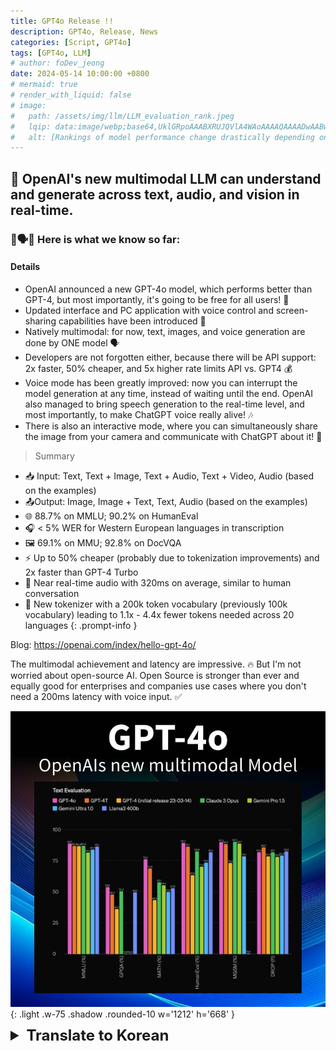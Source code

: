 ```yaml
---
title: GPT4o Release !!
description: GPT4o, Release, News
categories: [Script, GPT4o]
tags: [GPT4o, LLM]
# author: foDev_jeong
date: 2024-05-14 10:00:00 +0800
# mermaid: true
# render_with_liquid: false
# image:
#   path: /assets/img/llm/LLM_evaluation_rank.jpeg
#   lqip: data:image/webp;base64,UklGRpoAAABXRUJQVlA4WAoAAAAQAAAADwAABwAAQUxQSDIAAAARL0AmbZurmr57yyIiqE8oiG0bejIYEQTgqiDA9vqnsUSI6H+oAERp2HZ65qP/VIAWAFZQOCBCAAAA8AEAnQEqEAAIAAVAfCWkAALp8sF8rgRgAP7o9FDvMCkMde9PK7euH5M1m6VWoDXf2FkP3BqV0ZYbO6NA/VFIAAAA
#   alt: [Rankings of model performance change drastically depending on which LLM is used as the judge on KILT-NQ]
---
```


## 🤯 OpenAI's new multimodal LLM can understand and generate across text, audio, and vision in real-time.

### 💬🗣️👀 Here is what we know so far:

#### Details

- OpenAI announced a new GPT-4o model, which performs better than GPT-4, but most importantly, it's going to be free for all users! 🚀
⠀
- Updated interface and PC application with voice control and screen-sharing capabilities have been introduced 🎤
⠀
- Natively multimodal: for now, text, images, and voice generation are done by ONE model 🗣️
⠀
- Developers are not forgotten either, because there will be API support: 2x faster, 50% cheaper, and 5x higher rate limits API vs. GPT4 💰
⠀
- Voice mode has been greatly improved: now you can interrupt the model generation at any time, instead of waiting until the end. OpenAI also managed to bring speech generation to the real-time level, and most importantly, to make ChatGPT voice really alive! 🎶
⠀
- There is also an interactive mode, where you can simultaneously share the image from your camera and communicate with ChatGPT about it! 💬


> Summary
- 📥 Input: Text, Text + Image, Text + Audio, Text + Video, Audio (based on the examples)
- 📤Output: Image, Image + Text, Text, Audio (based on the examples)
- 🌐 88.7% on MMLU; 90.2% on HumanEval
- 🎧 < 5% WER for Western European languages in transcription
- 🖼️ 69.1% on MMU; 92.8% on DocVQA
- ⚡ Up to 50% cheaper (probably due to tokenization improvements) and 2x faster than GPT-4 Turbo
- 🎤 Near real-time audio with 320ms on average, similar to human conversation
- 🔡 New tokenizer with a 200k token vocabulary (previously 100k vocabulary) leading to 1.1x - 4.4x fewer tokens needed across 20 languages
{: .prompt-info }

Blog: <https://openai.com/index/hello-gpt-4o/>

The multimodal achievement and latency are impressive. 🔥 But I'm not worried about open-source AI. Open Source is stronger than ever and equally good for enterprises and companies use cases where you don't need a 200ms latency with voice input. ✅


![ GPT4o Released ](/assets/img/llm/GPT4o.jpeg){: .light .w-75 .shadow .rounded-10 w='1212' h='668' }

<details markdown="1">
<summary style= "font-size:24px; line-height:24px; font-weight:bold; cursor:pointer;" > Translate to Korean </summary>

* * * 

## 🤯 OpenAI 의 새로운 멀티모달 LLM은 텍스트, 오디오, 비전을 실시간으로 이해하고 생성할 수 있습니다. 

### 💬🗣️👀 지금까지 우리가 알고 있는 것은 다음과 같습니다.


#### 자세히 
- OpenAI는 GPT-4보다 성능이 뛰어난 새로운 GPT-4o 모델을 발표했지만 가장 중요한 것은 모든 사용자에게 무료로 제공된다는 것입니다! 🚀
⠀
- 음성 제어 및 화면 공유 기능이 있는 업데이트된 인터페이스 및 PC 응용 프로그램이 도입🎤되었습니다
⠀
- 기본적으로 멀티모달: 현재 텍스트, 이미지 및 음성 생성은 하나의 모델🗣️로 수행됩니다.
⠀
- GPT4💰에 비해 2배 더 빠르고, 50% 더 저렴하고, 5배 더 높은 속도 제한 API를 지원하기 때문에 개발자도 잊지 않습니다
⠀
- 음성 모드가 크게 개선되어 이제 모델 생성이 끝날 때까지 기다리지 않고 언제든지 모델 생성을 중단할 수 있습니다. OpenAI는 또한 음성 생성을 실시간 수준으로 끌어올렸으며 가장 중요한 것은 ChatGPT 음성을 실제로 생생하게 만드는 것입니다! 🎶
⠀
- 카메라의 이미지를 동시에 공유하고 ChatGPT와 소통할 수 있는 대화형 모드도 있습니다! 💬
⠀


> 요약
- 📥 입력: 텍스트, 텍스트 + 이미지, 텍스트 + 오디오, 텍스트 + 비디오, 오디오(예제 기반)
- 📤출력: 이미지, 이미지 + 텍스트, 텍스트, 오디오(예제 기반)
- 🌐 MMLU에서 88.7%; HumanEval에서 90.2%
- 🎧< 5% WER for Western European languages in transcription
- 🖼️ 69.1% on MMU; 92.8% on DocVQA
- ⚡ Up to 50% cheaper (probably due to tokenization improvements) and 2x faster than GPT-4 Turbo
- 🎤 Near real-time audio with 320ms on average, similar to human conversation
- 🔡 New tokenizer with a 200k token vocabulary (previously 100k vocabulary) leading to 1.1x - 4.4x fewer tokens needed across 20 languages
{: .prompt-info }

Blog: <https://openai.com/index/hello-gpt-4o/>

The multimodal achievement and latency are impressive. 🔥 But I'm not worried about open-source AI. Open Source is stronger than ever and equally good for enterprises and companies use cases where you don't need a 200ms latency with voice input. ✅

</details>
